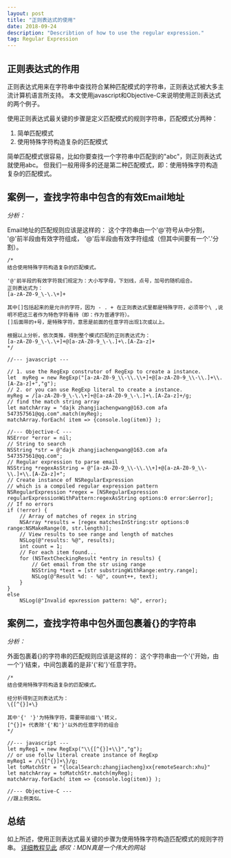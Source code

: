 ```yaml
---
layout: post
title: "正则表达式的使用"
date: 2018-09-24 
description: "Describtion of how to use the regular expression."
tag: Regular Expression
---   
```


## 正则表达式的作用

正则表达式用来在字符串中查找符合某种匹配模式的字符串，正则表达式被大多主流计算机语言所支持。
本文使用javascript和Objective-C来说明使用正则表达式的两个例子。

使用正则表达式最关键的步骤是定义匹配模式的规则字符串，匹配模式分两种：
1. 简单匹配模式
2. 使用特殊字符构造复杂的匹配模式

简单匹配模式很容易，比如你要查找一个字符串中匹配到的"abc"，则正则表达式就使用abc。
但我们一般用得多的还是第二种匹配模式，即：使用特殊字符构造复杂的匹配模式。

## 案例一，查找字符串中包含的有效Email地址

*分析：*

Email地址的匹配规则应该是这样的：
这个字符串由一个'@'符号从中分割，
'@'前半段由有效字符组成，
'@'后半段由有效字符组成（但其中间要有一个'.'分割）。

    /* 
    结合使用特殊字符构造复杂的匹配模式。

    '@'前半段的有效字符我们规定为：大小写字母，下划线，点号，加号的随机组合。
    正则表达式为：
    [a-zA-Z0-9_\-\.\+]+

    其中[]包括起来的是允许的字符，因为 - . + 在正则表达式里都是特殊字符，必须带个\ ,说明不把这三者作为特色字符看待（即：作为普通字符）。
    []后面带的+号，是特殊字符，意思是前面的任意字符出现1次或以上。
    
    根据以上分析，依次类推，得到整个模式匹配的正则表达式为：
    [a-zA-Z0-9_\-\.\+]+@[a-zA-Z0-9_\-\.]+\.[A-Za-z]+
    */

    //--- javascript ---
    
    // 1. use the RegExp construtor of RegExp to create a instance. 
    let  myReg = new RegExp("[a-zA-Z0-9_\\-\\.\\+]+@[a-zA-Z0-9_\\-\\.]+\\.[A-Za-z]+","g");
    // 2. or you can use RegExp literal to create a instance.
    myReg = /[a-zA-Z0-9_\-\.\+]+@[a-zA-Z0-9_\-\.]+\.[A-Za-z]+/g;
    // find the match string array 
    let matchArray = "dajk zhangjiachengwang@163.com afa 547357561@qq.com".match(myReg);
    matchArray.forEach( item => {console.log(item)} );

    //--- Objective-C ---
    NSError *error = nil;
    // String to search
    NSString *str = @"dajk zhangjiachengwang@163.com afa 547357561@qq.com";
    // Regular expression to parse email
    NSString *regexAsString = @"[a-zA-Z0-9_\\-\\.\\+]+@[a-zA-Z0-9_\\-\\.]+\\.[A-Za-z]+";
    // Create instance of NSRegularExpression
    // which is a compiled regular expression pattern
    NSRegularExpression *regex = [NSRegularExpression regularExpressionWithPattern:regexAsString options:0 error:&error];
    // If no errors
    if (!error) {
        // Array of matches of regex in string
        NSArray *results = [regex matchesInString:str options:0 range:NSMakeRange(0, str.length)]; 
        // View results to see range and length of matches
        NSLog(@"results: %@", results);
        int count = 1;
        // For each item found...
        for (NSTextCheckingResult *entry in results) {
            // Get email from the str using range
            NSString *text = [str substringWithRange:entry.range];
            NSLog(@"Result %d: - %@", count++, text);
        }
    }
    else
        NSLog(@"Invalid epxression pattern: %@", error);



## 案例二，查找字符串中包外面包裹着{}的字符串

*分析：*

外面包裹着{}的字符串的匹配规则应该是这样的：
这个字符串由一个'{'开始，由一个'}'结束，中间包裹着的是非'{'和'}'任意字符。 

    /* 
    结合使用特殊字符构造复杂的匹配模式。

    经分析得到正则表达式为：
    \{[^{}]+\}

    其中'{' '}'为特殊字符，需要带前缀'\'转义，
    [^{}]+ 代表除'{'和'}'以外的任意字符的组合
    */

    //--- javascript ---
    let myReg1 = new RegExp("\\{[^{}]+\\}","g");
    // or use follw literal create instance of RegExp
    myReg1 = /\{[^{}]+\}/g;
    let toMatchStr = "{localSearch:zhangjiacheng}xx{remoteSearch:xhu}"
    let matchArray = toMatchStr.match(myReg);
    matchArray.forEach( item => {console.log(item)} );

    //--- Objective-C ---
    //跟上例类似。

## 总结

如上所述，使用正则表达式最关键的步骤为使用特殊字符构造匹配模式的规则字符串。
[详细教程见此](https://developer.mozilla.org/en-US/docs/Web/JavaScript/Guide/Regular_Expressions#special-word-boundary)
*感叹：MDN真是一个伟大的网站*
